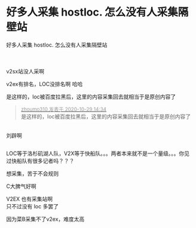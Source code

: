 # 好多人采集 hostloc. 怎么没有人采集隔壁站


好多人采集 hostloc. 怎么没有人采集隔壁站<br />
<br />
<br />
<br />
v2sx站没人采啊

v2ex有排名，LOC没排名啊 哈哈

是这样的，loc被百度拉黑后，这里的内容采集回去就相当于是原创内容了

<div class="quote"><blockquote><font size="2"><a href="https://www.hostloc.com/forum.php?mod=redirect&amp;goto=findpost&amp;pid=9369218&amp;ptid=759804" target="_blank"><font color="#999999">zhoumo310 发表于 2020-10-29 14:34</font></a></font><br />
是这样的，loc被百度拉黑后，这里的内容采集回去就相当于是原创内容了</blockquote></div><br />
刘辟啊

<img src="static/image/smiley/default/hug.gif" smilieid="13" border="0" alt="" /><img src="static/image/smiley/default/hug.gif" smilieid="13" border="0" alt="" /><img src="static/image/smiley/default/hug.gif" smilieid="13" border="0" alt="" /><img src="static/image/smiley/default/hug.gif" smilieid="13" border="0" alt="" /><img src="static/image/smiley/default/hug.gif" smilieid="13" border="0" alt="" /><img src="static/image/smiley/default/hug.gif" smilieid="13" border="0" alt="" /><img src="static/image/smiley/default/hug.gif" smilieid="13" border="0" alt="" />

LOC等于洛杉矶湖人队，V2X等于快船队。。。两者本来就不是一个量级。。。你见过快船队有很多记者吗？？？

想采集，苦于不会规则

C大脾气好啊

V2EX 也有采集站啊<br />
只不过没有 loc 多罢了<img id="aimg_kyiNT" onclick="zoom(this, this.src, 0, 0, 0)" class="zoom" src="https://cdn.jsdelivr.net/gh/hishis/forum-master/public/images/patch.gif" onmouseover="img_onmouseoverfunc(this)" onload="thumbImg(this)" border="0" alt="" />

因为菜B采集不了v2ex，难度太高

